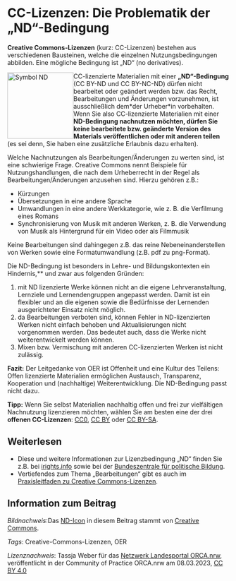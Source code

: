 # CC-Lizenzen: Die Problematik der „ND“-Bedingung
 
**Creative Commons-Lizenzen**  (kurz: CC-Lizenzen) bestehen aus verschiedenen Bausteinen, welche die  einzelnen Nutzungsbedingungen abbilden. Eine mögliche Bedingung ist „ND“  (no derivatives).

<img src="https://github.com/lindahalm-hsbi/infOERmiert/assets/149470817/4a0f9f15-c482-45ad-9326-b210cfc7a391" style="float:left" alt="Symbol ND" title="Symbol ND" width="150"/> 
 
CC-lizenzierte Materialien mit einer **„ND“-Bedingung**  (CC BY-ND und CC BY-NC-ND) dürfen nicht bearbeitet oder geändert werden  bzw. das Recht, Bearbeitungen und Änderungen vorzunehmen, ist  ausschließlich dem\*der Urheber\*in vorbehalten. Wenn Sie also  CC-lizenzierte Materialien mit einer **ND-Bedingung nachnutzen möchten, dürfen Sie keine bearbeitete bzw. geänderte Version des Materials veröffentlichen oder mit anderen teilen** (es sei denn, Sie haben eine zusätzliche Erlaubnis dazu erhalten).
 
Welche Nachnutzungen als Bearbeitungen/Änderungen zu werten sind, ist  eine schwierige Frage. Creative Commons nennt Beispiele für  Nutzungshandlungen, die nach dem Urheberrecht in der Regel als  Bearbeitungen/Änderungen anzusehen sind. Hierzu gehören z.B.:
 
- Kürzungen
- Übersetzungen in eine andere Sprache
- Umwandlungen in eine andere Werkkategorie, wie z. B. die Verfilmung eines Romans
- Synchronisierung von Musik mit anderen Werken, z. B. die Verwendung von Musik als Hintergrund für ein Video oder als Filmmusik

Keine Bearbeitungen sind dahingegen z.B. das reine  Nebeneinanderstellen von Werken sowie eine Formatumwandlung (z.B. pdf zu  png-Format).
 
Die ND-Bedingung ist besonders in Lehre- und Bildungskontexten ein Hindernis,** und zwar aus folgenden Gründen:

1. mit ND lizenzierte Werke können nicht an die eigene 
Lehrveranstaltung, Lernziele und Lernendengruppen angepasst werden. 
Damit ist ein flexibler und an die eigenen sowie die Bedürfnisse der 
Lernenden ausgerichteter Einsatz nicht möglich.
2. da Bearbeitungen verboten sind, können Fehler in ND-lizenzierten 
Werken nicht einfach behoben und Aktualisierungen nicht vorgenommen 
werden. Das bedeutet auch, dass die Werke nicht weiterentwickelt werden 
können.
3. Mixen bzw. Vermischung mit anderen CC-lizenzierten Werken ist nicht zulässig.

**Fazit:**  Der Leitgedanke von OER ist Offenheit und eine Kultur des Teilens:  Offen lizenzierte Materialien ermöglichen Austausch, Transparenz,  Kooperation und (nachhaltige) Weiterentwicklung. Die ND-Bedingung passt  nicht dazu.
 
**Tipp:**  Wenn Sie selbst Materialien nachhaltig offen und frei zur vielfältigen  Nachnutzung lizenzieren möchten, wählen Sie am besten eine der drei **offenen CC-Lizenzen**: [CC0](https://creativecommons.org/publicdomain/zero/1.0/deed.de), [CC BY](https://creativecommons.org/licenses/by/4.0/deed.de) oder [CC BY-SA](https://creativecommons.org/licenses/by-sa/4.0/deed.de).

## Weiterlesen
- Diese und weitere Informationen zur Lizenzbedingung „ND“ finden Sie z.B. bei [irights.info](https://irights.info/artikel/was-eine-bearbeitung-ist-und-in-welchen-faellen-es-ohne-zustimmung-der-urheberinnen-geht/31216) sowie bei der [Bundeszentrale für politische Bildung](https://www.bpb.de/lernen/digitale-bildung/oer-material-fuer-alle/220554/zusaetzliche-lizenzspezifische-einschraenkungen-und-verpflichtungen-die-lizenz-module/).
- Vertiefendes zum Thema „Bearbeitungen“ gibt es auch im [Praxisleitfaden zu Creative Commons-Lizenzen](https://irights.info/artikel/neue-version-open-content-ein-praxisleitfaden-zu-creative-commons-lizenzen/26086).

## Information zum Beitrag
*Bildnachweis*:Das [ND-Icon](https://creativecommons.org/policies) in diesem Beitrag stammt von [Creative Commons](https://creativecommons.org/about/downloads/). 

*Tags*: Creative-Commons-Lizenzen, OER

*Lizenznachweis*: Tassja Weber für das <a href="http://www.orca.nrw/ueber-uns/netzwerk" target="_blank">Netzwerk Landesportal ORCA.nrw</a>, veröffentlicht in der Community of Practice ORCA.nrw am 08.03.2023, <a href="https://creativecommons.org/licenses/by/4.0/" target="_blank">CC BY 4.0</a>
